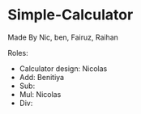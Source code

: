 # Simple-Calculator


Made By Nic, ben, Fairuz, Raihan

Roles:
-  Calculator design: Nicolas
-  Add: Benitiya
-  Sub:
-  Mul: Nicolas
-  Div:
